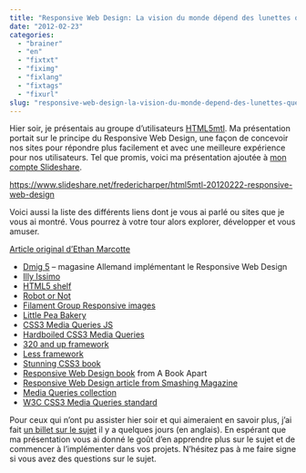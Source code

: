 ```yaml
---
title: "Responsive Web Design: La vision du monde dépend des lunettes que je porte"
date: "2012-02-23"
categories: 
  - "brainer"
  - "en"
  - "fixtxt"
  - "fiximg"
  - "fixlang"
  - "fixtags"
  - "fixurl"
slug: "responsive-web-design-la-vision-du-monde-depend-des-lunettes-que-je-porte"
---
```


Hier soir, je présentais au groupe d’utilisateurs [HTML5mtl](https://www.meetup.com/HTML5mtl/). Ma présentation portait sur le principe du Responsive Web Design, une façon de concevoir nos sites pour répondre plus facilement et avec une meilleure expérience pour nos utilisateurs. Tel que promis, voici ma présentation ajoutée à [mon compte Slideshare](https://www.slideshare.net/fredericharper).

https://www.slideshare.net/fredericharper/html5mtl-20120222-responsive-web-design

Voici aussi la liste des différents liens dont je vous ai parlé ou sites que je vous ai montré. Vous pourrez à votre tour alors explorer, développer et vous amuser.

[Article original d’Ethan Marcotte](https://www.alistapart.com/articles/responsive-web-design/)

- [Dmig 5](https://www.designmadeingermany.de/magazin/5/) – magasine Allemand implémentant le Responsive Web Design
- [Illy Issimo](https://us.illyissimo.com/)
- [HTML5 shelf](https://html5shelf.tumblr.com/)
- [Robot or Not](https://responsivewebdesign.com/robot/)
- [Filament Group Responsive images](https://www.filamentgroup.com/lab/responsive_images_experimenting_with_context_aware_image_sizing/)
- [Little Pea Bakery](https://stunningcss3.com/code/bakery/index.html)
- [CSS3 Media Queries JS](https://code.google.com/p/css3-mediaqueries-js/)
- [Hardboiled CSS3 Media Queries](https://stuffandnonsense.co.uk/blog/about/hardboiled_css3_media_queries)
- [320 and up framework](https://stuffandnonsense.co.uk/projects/320andup/)
- [Less framework](https://lessframework.com/)
- [Stunning CSS3 book](https://www.stunningcss3.com/index.php)
- [Responsive Web Design book](https://www.abookapart.com/products/responsive-web-design) from A Book Apart
- [Responsive Web Design article from Smashing Magazine](https://www.smashingmagazine.com/2011/07/22/responsive-web-design-techniques-tools-and-design-strategies/)
- [Media Queries collection](https://mediaqueri.es/)
- [W3C CSS3 Media Queries standard](https://www.w3.org/TR/css3-mediaqueries/)

Pour ceux qui n’ont pu assister hier soir et qui aimeraient en savoir plus, j’ai fait [un billet sur le sujet](https://fred.dev/what-the-heck-is-responsive-web-design/ "What the heck is Responsive Web Design?") il y a quelques jours (en anglais). En espérant que ma présentation vous ai donné le goût d’en apprendre plus sur le sujet et de commencer à l’implémenter dans vos projets. N’hésitez pas à me faire signe si vous avez des questions sur le sujet.
